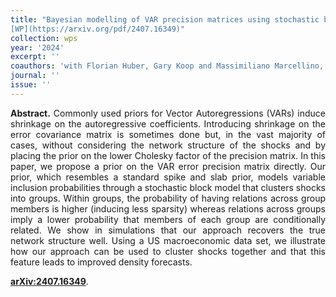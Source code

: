 ```yaml
---
title: "Bayesian modelling of VAR precision matrices using stochastic block networks.
[WP](https://arxiv.org/pdf/2407.16349)"
collection: wps
year: '2024'
excerpt: ''
coauthors: 'with Florian Huber, Gary Koop and Massimiliano Marcellino,' 
journal: ''
issue: ''
---
```

<p align="justify"> <b>Abstract.</b> Commonly used priors for Vector Autoregressions (VARs) induce shrinkage on the autoregressive coefficients. Introducing shrinkage on the error covariance matrix is sometimes done but, in the vast majority of cases, without considering the network structure of the shocks and by placing the prior on the lower Cholesky factor of the precision matrix. In this paper, we propose a prior on the VAR error precision matrix directly. Our prior, which resembles a standard spike and slab prior, models variable inclusion probabilities through a stochastic block model that clusters shocks into groups. Within groups, the probability of having relations across group members is higher (inducing less sparsity) whereas relations across groups imply a lower probability that members of each group are conditionally related. We show in simulations that our approach recovers the true network structure well. Using a US macroeconomic data set, we illustrate how our approach can be used to cluster shocks together and that this feature leads to improved density forecasts.

</p>

[**arXiv:2407.16349**](https://arxiv.org/pdf/2407.16349).
